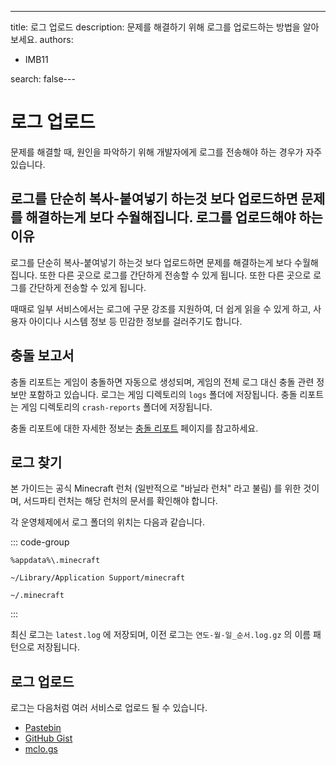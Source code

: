 ---
title: 로그 업로드
description: 문제를 해결하기 위해 로그를 업로드하는 방법을 알아보세요.
authors:
  - IMB11

search: false---

# 로그 업로드

문제를 해결할 때, 원인을 파악하기 위해 개발자에게 로그를 전송해야 하는 경우가 자주 있습니다.

## 로그를 단순히 복사-붙여넣기 하는것 보다 업로드하면 문제를 해결하는게 보다 수월해집니다. 로그를 업로드해야 하는 이유

로그를 단순히 복사-붙여넣기 하는것 보다 업로드하면 문제를 해결하는게 보다 수월해집니다. 또한 다른 곳으로 로그를 간단하게 전송할 수 있게 됩니다. 또한 다른 곳으로 로그를 간단하게 전송할 수 있게 됩니다.

때때로 일부 서비스에서는 로그에 구문 강조를 지원하여, 더 쉽게 읽을 수 있게 하고, 사용자 아이디나 시스템 정보 등 민감한 정보를 걸러주기도 합니다.

## 충돌 보고서

충돌 리포트는 게임이 충돌하면 자동으로 생성되며, 게임의 전체 로그 대신 충돌 관련 정보만 포함하고 있습니다. 로그는 게임 디렉토리의 `logs` 폴더에 저장됩니다. 충돌 리포트는 게임 디렉토리의 `crash-reports` 폴더에 저장됩니다.

충돌 리포트에 대한 자세한 정보는 [충돌 리포트](./crash-reports) 페이지를 참고하세요.

## 로그 찾기

본 가이드는 공식 Minecraft 런처 (일반적으로 "바닐라 런처" 라고 불림) 를 위한 것이며, 서드파티 런처는 해당 런처의 문서를 확인해야 합니다.

각 운영체제에서 로그 폴더의 위치는 다음과 같습니다.

::: code-group

```:no-line-numbers [Windows]
%appdata%\.minecraft
```

```:no-line-numbers [macOS]
~/Library/Application Support/minecraft
```

```:no-line-numbers [Linux]
~/.minecraft
```

:::

최신 로그는 `latest.log` 에 저장되며, 이전 로그는 `연도-월-일_순서.log.gz` 의 이름 패턴으로 저장됩니다.

## 로그 업로드

로그는 다음처럼 여러 서비스로 업로드 될 수 있습니다.

- [Pastebin](https://pastebin.com/)
- [GitHub Gist](https://gist.github.com/)
- [mclo.gs](https://mclo.gs/)
